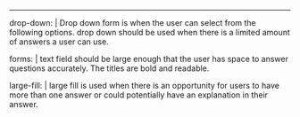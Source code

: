 ---
drop-down: |
Drop down form is when the user can select from the following options. drop down should be used when there is a limited amount of answers a user can use.

forms: |
text field should be large enough that the user has space to answer questions accurately. The titles are bold and readable.

large-fill: |
large fill is used when there is an opportunity for users to have more than one answer or could potentially have an explanation in their answer.
